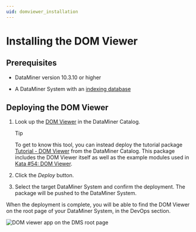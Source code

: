 ```yaml
---
uid: domviewer_installation
---
```


# Installing the DOM Viewer

## Prerequisites

- DataMiner version 10.3.10 or higher

- A DataMiner System with an [indexing database](xref:Indexing_Database)

## Deploying the DOM Viewer

1. Look up the [DOM Viewer](https://catalog.dataminer.services/details/08aa327a-eb86-4b6a-9fcc-c3f109a26f8a) in the DataMiner Catalog.

   > [!TIP]
   > To get to know this tool, you can instead deploy the tutorial package [Tutorial - DOM Viewer](https://catalog.dataminer.services/details/fea99fc7-63fc-40da-85fb-db1ca914986a) from the DataMiner Catalog. This package includes the DOM Viewer itself as well as the example modules used in [Kata #54: DOM Viewer](https://community.dataminer.services/courses/kata-54/).

1. Click the *Deploy* button.

1. Select the target DataMiner System and confirm the deployment. The package will be pushed to the DataMiner System.

When the deployment is complete, you will be able to find the DOM Viewer on the root page of your DataMiner System, in the DevOps section.

![DOM viewer app on the DMS root page](~/solutions/images/Opening_DOM_Viewer.png)
